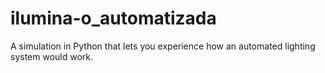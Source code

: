 # ilumina-o_automatizada
A simulation in Python that lets you experience how an automated lighting system would work.

